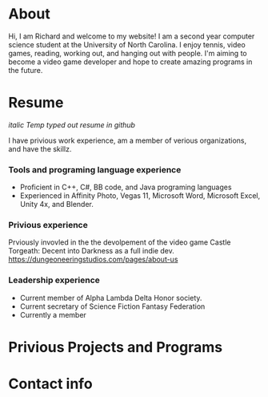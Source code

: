 # About

Hi, I am Richard and welcome to my website! I am a second year computer science student at the University of North Carolina. I enjoy tennis, video games, reading, working out, and hanging out with people. I'm aiming to become a video game developer and hope to create amazing programs in the future.

# Resume

*italic Temp typed out resume in github* 

I have privious work experience, am a member of verious organizations, and have the skillz.

### Tools and programing language experience
* Proficient in C++, C#, BB code, and Java programing languages
* Experienced in Affinity Photo, Vegas 11, Microsoft Word, Microsoft Excel, Unity 4x, and Blender.


### Privious experience

Prviously invovled in the the devolpement of the video game Castle Torgeath: Decent into Darkness as a full indie dev. https://dungeoneeringstudios.com/pages/about-us


### Leadership experience
* Current member of Alpha Lambda Delta Honor society.
* Current secretary of Science Fiction Fantasy Federation 
* Currently a member 

# Privious Projects and Programs

# Contact info

